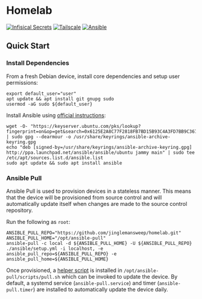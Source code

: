 # Homelab

[![Infisical Secrets](https://github.com/jinglemansweep/homelab/actions/workflows/infisical.yml/badge.svg)](https://github.com/jinglemansweep/homelab/actions/workflows/infisical.yml) [![Tailscale](https://github.com/jinglemansweep/homelab/actions/workflows/tailscale.yml/badge.svg)](https://github.com/jinglemansweep/homelab/actions/workflows/tailscale.yml) [![Ansible](https://github.com/jinglemansweep/homelab/actions/workflows/ansible.yml/badge.svg)](https://github.com/jinglemansweep/homelab/actions/workflows/ansible.yml)

## Quick Start

### Install Dependencies

From a fresh Debian device, install core dependencies and setup user permissions:

    export default_user="user"
    apt update && apt install git gnupg sudo
    usermod -aG sudo ${default_user}

Install Ansible using [official instructions](https://docs.ansible.com/ansible/latest/installation_guide/installation_distros.html#installing-ansible-on-debian):

    wget -O- "https://keyserver.ubuntu.com/pks/lookup?fingerprint=on&op=get&search=0x6125E2A8C77F2818FB7BD15B93C4A3FD7BB9C367" | sudo gpg --dearmour -o /usr/share/keyrings/ansible-archive-keyring.gpg
    echo "deb [signed-by=/usr/share/keyrings/ansible-archive-keyring.gpg] http://ppa.launchpad.net/ansible/ansible/ubuntu jammy main" | sudo tee /etc/apt/sources.list.d/ansible.list
    sudo apt update && sudo apt install ansible

### Ansible Pull

Ansible Pull is used to provision devices in a stateless manner. This means that the device will be provisioned from source control and will automatically update itself when changes are made to the source control repository.

Run the following as `root`:

    ANSIBLE_PULL_REPO="https://github.com/jinglemansweep/homelab.git"
    ANSIBLE_PULL_HOME="/opt/ansible-pull"
    ansible-pull -c local -d ${ANSIBLE_PULL_HOME} -U ${ANSIBLE_PULL_REPO} ./ansible/setup.yml -i localhost, -e ansible_pull_repo=${ANSIBLE_PULL_REPO} -e ansible_pull_home=${ANSIBLE_PULL_HOME}

Once provisioned, a [helper script](./ansible/scripts/pull.sh) is installed in `/opt/ansible-pull/scripts/pull.sh` which can be invoked to update the device. By default, a systemd service (`ansible-pull.service`) and timer (`ansible-pull.timer`) are installed to automatically update the device daily.

